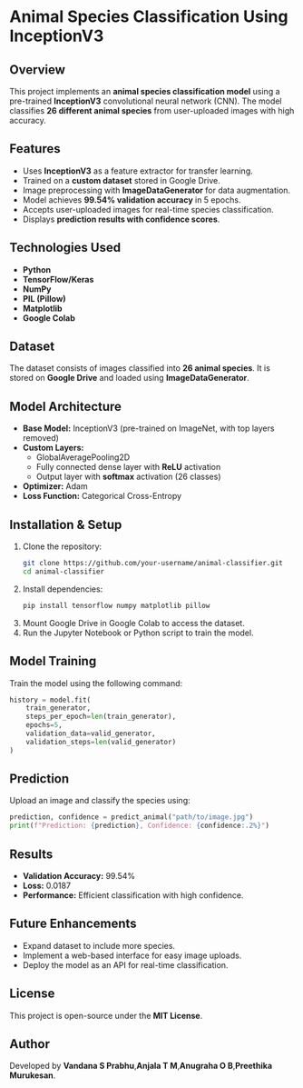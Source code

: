 # Animal Species Classification Using InceptionV3

## Overview
This project implements an **animal species classification model** using a pre-trained **InceptionV3** convolutional neural network (CNN). The model classifies **26 different animal species** from user-uploaded images with high accuracy.

## Features
- Uses **InceptionV3** as a feature extractor for transfer learning.
- Trained on a **custom dataset** stored in Google Drive.
- Image preprocessing with **ImageDataGenerator** for data augmentation.
- Model achieves **99.54% validation accuracy** in 5 epochs.
- Accepts user-uploaded images for real-time species classification.
- Displays **prediction results with confidence scores**.

## Technologies Used
- **Python**
- **TensorFlow/Keras**
- **NumPy**
- **PIL (Pillow)**
- **Matplotlib**
- **Google Colab**

## Dataset
The dataset consists of images classified into **26 animal species**. It is stored on **Google Drive** and loaded using **ImageDataGenerator**.

## Model Architecture
- **Base Model:** InceptionV3 (pre-trained on ImageNet, with top layers removed)
- **Custom Layers:**
  - GlobalAveragePooling2D
  - Fully connected dense layer with **ReLU** activation
  - Output layer with **softmax** activation (26 classes)
- **Optimizer:** Adam
- **Loss Function:** Categorical Cross-Entropy

## Installation & Setup
1. Clone the repository:
   ```bash
   git clone https://github.com/your-username/animal-classifier.git
   cd animal-classifier
   ```
2. Install dependencies:
   ```bash
   pip install tensorflow numpy matplotlib pillow
   ```
3. Mount Google Drive in Google Colab to access the dataset.
4. Run the Jupyter Notebook or Python script to train the model.

## Model Training
Train the model using the following command:
```python
history = model.fit(
    train_generator,
    steps_per_epoch=len(train_generator),
    epochs=5,
    validation_data=valid_generator,
    validation_steps=len(valid_generator)
)
```

## Prediction
Upload an image and classify the species using:
```python
prediction, confidence = predict_animal("path/to/image.jpg")
print(f"Prediction: {prediction}, Confidence: {confidence:.2%}")
```

## Results
- **Validation Accuracy:** 99.54%
- **Loss:** 0.0187
- **Performance:** Efficient classification with high confidence.

## Future Enhancements
- Expand dataset to include more species.
- Implement a web-based interface for easy image uploads.
- Deploy the model as an API for real-time classification.

## License
This project is open-source under the **MIT License**.

## Author
Developed by **Vandana S Prabhu**,**Anjala T M**,**Anugraha O B**,**Preethika Murukesan**.

